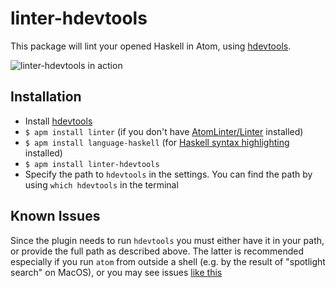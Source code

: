 # linter-hdevtools

This package will lint your opened Haskell in Atom, using [hdevtools](https://hackage.haskell.org/package/hdevtools).

![linter-hdevtools in action](https://raw.githubusercontent.com/ranjitjhala/linter-hdevtools/master/screenshot.png)


## Installation

* Install [hdevtools](https://hackage.haskell.org/package/hdevtools)
* `$ apm install linter` (if you don't have [AtomLinter/Linter](https://github.com/AtomLinter/Linter) installed)
* `$ apm install language-haskell` (for [Haskell syntax highlighting](https://github.com/jroesch/language-haskell) installed)
* `$ apm install linter-hdevtools`
* Specify the path to `hdevtools` in the settings.  You can find the path by using `which hdevtools` in the terminal

## Known Issues

Since the plugin needs to run `hdevtools` you must either have it in your path, or provide the full 
path as described above. The latter is recommended especially if you run `atom` from outside a shell 
(e.g. by the result of "spotlight search" on MacOS), or you may see issues 
[like this](https://github.com/ranjitjhala/linter-hdevtools/issues/3)

